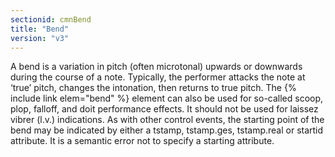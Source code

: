```yaml
---
sectionid: cmnBend
title: "Bend"
version: "v3"
---
```


A bend is a variation in pitch (often microtonal) upwards or downwards during the course of a note. Typically, the performer attacks the note at ‘true’ pitch, changes the intonation, then returns to true pitch. The {% include link elem="bend" %} element can also be used for so-called scoop, plop, falloff, and doit performance effects. It should not be used for laissez vibrer (l.v.) indications. As with other control events, the starting point of the bend may be indicated by either a tstamp, tstamp.ges, tstamp.real or startid attribute. It is a semantic error not to specify a starting attribute.
